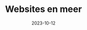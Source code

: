 ---
title: "Websites en meer"
type: "index"
date: 2023-10-12
lastmod: 2023-10-15
description: "Wij maken supersnelle websites"
image: "/images/raket-webreaktor-site.png"
---